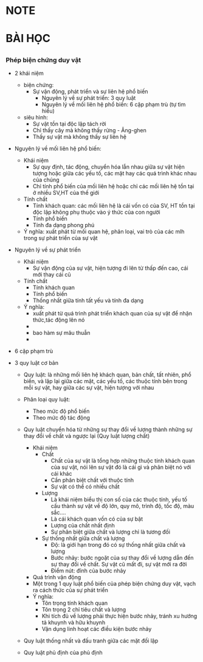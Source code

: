 # NOTE

# BÀI HỌC

##

### Phép biện chứng duy vật

- 2 khái niệm
  - biện chứng:
    - Sự vận động, phát triển và sự liên hệ phổ biến
      - Nguyên lý về sự phát triển: 3 quy luật
      - Nguyên lý về mối liên hệ phổ biến: 6 cặp phạm trù (tự tìm hiểu)
  - siêu hình:
    - Sự vật tồn tại độc lập tách rời
    - Chỉ thấy cây mà không thấy rừng - Ăng-ghen
    - Thấy sự vật mà không thấy sự liên hệ
- Nguyên lý về mối liên hệ phổ biến:
  - Khái niệm
    - Sự quy định, tác động, chuyển hóa lẫn nhau giữa sự vật hiện tượng hoặc giữa các yếu tố, các mặt hay các quá trình khác nhau của chúng
    - Chỉ tính phổ biến của mối liên hệ hoặc chỉ các mối liên hệ tồn tại ở nhiều SV,HT của thế giới
  - Tính chất
    - Tính khách quan: các mối liên hệ là cái vốn có của SV, HT tồn tại độc lập không phụ thuộc vào ý thức của con người
    - Tính phổ biến
    - Tính đa dạng phong phú
  - Ý nghĩa: xuất phát từ mối quan hệ, phân loại, vai trò của các mlh trong sự phát triển của sự vật
- Nguyên lý về sự phát triển
  - Khái niệm
    - Sự vận động của sự vật, hiện tượng đi lên từ thấp đến cao, cái mới thay cái cũ
  - Tính chất
    - Tính khách quan
    - Tính phổ biến
    - Thống nhất giữa tính tất yếu và tính đa dạng
  - Ý nghĩa:
    - xuất phát từ quá trình phát triển khách quan của sự vật để nhận thức,tác động lên nó
    -
    - bao hàm sự mâu thuẫn
    -
- 6 cặp phạm trù
- 3 quy luật cơ bản

  - Quy luật: là những mối liên hệ khách quan, bản chất, tất nhiên, phổ biến, và lặp lại giữa các mặt, các yếu tố, các thuộc tính bên trong mỗi sự vật, hay giữa các sự vật, hiện tượng với nhau
  - Phân loại quy luật:
    - Theo mức độ phổ biến
    - Theo mức độ tác động
  - Quy luật chuyển hóa từ những sự thay đổi về lượng thành những sự thay đổi về chất và ngược lại (Quy luật lượng chất)
    - Khái niệm
      - Chất
        - Chất của sự vật là tổng hợp những thuộc tính khách quan của sự vật, nói lên sự vật đó là cái gì và phân biệt nó với cái khác
        - Cần phân biệt chất với thuộc tính
        - Sự vật có thể có nhiều chất
      - Lượng
        - Là khái niệm biểu thị con số của các thuộc tính, yếu tố cấu thành sự vật về độ lớn, quy mô, trình độ, tốc độ, màu sắc....
        - Là cái khách quan vốn có của sự bật
        - Lượng của chất nhất định
        - Sự phân biệt giữa chất và lượng chỉ là tương đối
      - Sự thống nhất giữa chất và lượng
        - Độ: là giới hạn trong đó có sự thống nhất giữa chất và lượng
        - Bước nhảy: bước ngoặt của sự thay đổi về lượng dẫn đến sự thay đổi về chất. Sự vật cũ mất đi, sự vật mới ra đời
        - Điểm nút: đỉnh của bước nhảy
    - Quá trình vận động
    - Một trong 1 quy luật phổ biến của phép biện chứng duy vật, vạch ra cách thức của sự phát triển
    - Ý nghĩa:
      - Tôn trọng tính khách quan
      - Tôn trọng 2 chỉ tiêu chất và lượng
      - Khi tích đủ về lượng phải thực hiện bước nhảy, tránh xu hướng tả khuynh và hữu khuynh
      - Vận dụng linh hoạt các điều kiện bước nhảy
  - Quy luật thống nhất và đấu tranh giữa các mặt đối lập

  - Quy luật phủ định của phủ định
